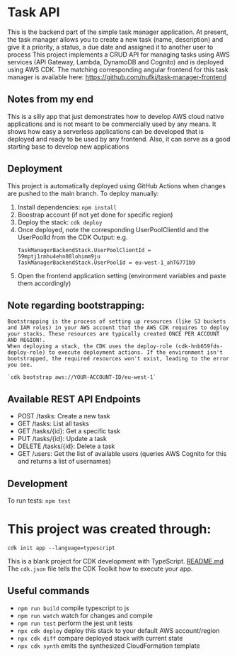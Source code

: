 # Task API
This is the backend part of the simple task manager application.
At present, the task manager allows you to create a new task (name, description) and give it a priority, a status, a due date and assigned it to another user to process
This project implements a CRUD API for managing tasks using AWS services (API Gateway, Lambda, DynamoDB and Cognito) and is deployed using AWS CDK.
The matching corresponding angular frontend for this task manager is available here:
https://github.com/nufki/task-manager-frontend

## Notes from my end
This is a silly app that just demonstrates how to develop AWS cloud native applications and is not meant to be
commercially used by any means. It shows how easy a serverless applications can be developed that is deployed 
and ready to be used by any frontend.
Also, it can serve as a good starting base to develop new applications


## Deployment
This project is automatically deployed using GitHub Actions when changes are pushed to the main branch. 
To deploy manually:

1. Install dependencies: `npm install`
2. Boostrap account (if not yet done for specific region)
3. Deploy the stack: `cdk deploy`
4. Once deployed, note the corresponding UserPoolClientId and the UserPoolId from the CDK Output:
   e.g.
   ````
   TaskManagerBackendStack.UserPoolClientId = 59mptj1rmhu4ehn08lohimm9ju
   TaskManagerBackendStack.UserPoolId = eu-west-1_ahTG77Ib9
   ````
5. Open the frontend application setting (environment variables and paste them accordingly)


## Note regarding bootstrapping: 
````
Bootstrapping is the process of setting up resources (like S3 buckets and IAM roles) in your AWS account that the AWS CDK requires to deploy your stacks. These resources are typically created ONCE PER ACCOUNT AND REGION!.
When deploying a stack, the CDK uses the deploy-role (cdk-hnb659fds-deploy-role) to execute deployment actions. If the environment isn't bootstrapped, the required resources won't exist, leading to the error you see.

`cdk bootstrap aws://YOUR-ACCOUNT-ID/eu-west-1`
````

## Available REST API Endpoints

- POST /tasks: Create a new task
- GET /tasks: List all tasks
- GET /tasks/{id}: Get a specific task
- PUT /tasks/{id}: Update a task
- DELETE /tasks/{id}: Delete a task
- GET /users: Get the list of available users (queries AWS Cognito for this and returns a list of usernames)

## Development

To run tests: `npm test`



# This project was created through:
`cdk init app --language=typescript`

This is a blank project for CDK development with TypeScript.
[README.md](../../rch/task-manager-backend/README.md)
The `cdk.json` file tells the CDK Toolkit how to execute your app.

## Useful commands

* `npm run build`   compile typescript to js
* `npm run watch`   watch for changes and compile
* `npm run test`    perform the jest unit tests
* `npx cdk deploy`  deploy this stack to your default AWS account/region
* `npx cdk diff`    compare deployed stack with current state
* `npx cdk synth`   emits the synthesized CloudFormation template